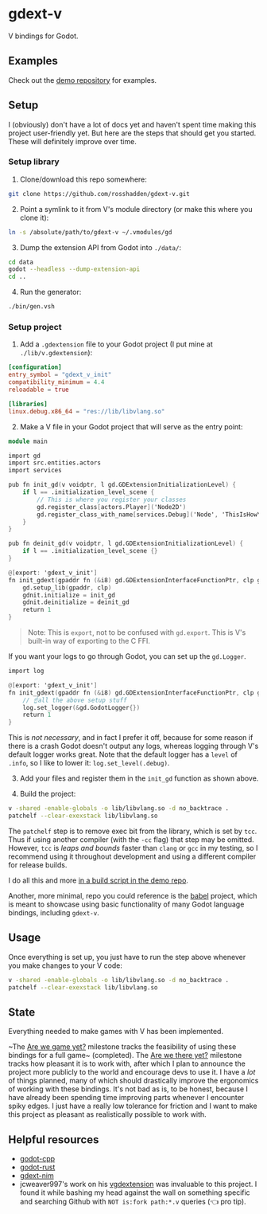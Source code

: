 # gdext-v

V bindings for Godot.

## Examples

Check out the [demo repository](https://github.com/rosshadden/gdext-v-demos) for examples.

## Setup

I (obviously) don't have a lot of docs yet and haven't spent time making this project user-friendly yet.
But here are the steps that should get you started.
These will definitely improve over time.

### Setup library

1. Clone/download this repo somewhere:
```bash
git clone https://github.com/rosshadden/gdext-v.git
```

2. Point a symlink to it from V's module directory (or make this where you clone it):
```bash
ln -s /absolute/path/to/gdext-v ~/.vmodules/gd
```

3. Dump the extension API from Godot into `./data/`:
```bash
cd data
godot --headless --dump-extension-api
cd ..
```

4. Run the generator:
```bash
./bin/gen.vsh
```

### Setup project

1. Add a `.gdextension` file to your Godot project (I put mine at `./lib/v.gdextension`):
```toml
[configuration]
entry_symbol = "gdext_v_init"
compatibility_minimum = 4.4
reloadable = true

[libraries]
linux.debug.x86_64 = "res://lib/libvlang.so"
```

2. Make a V file in your Godot project that will serve as the entry point:
```v
module main

import gd
import src.entities.actors
import services

pub fn init_gd(v voidptr, l gd.GDExtensionInitializationLevel) {
	if l == .initialization_level_scene {
		// This is where you register your classes
		gd.register_class[actors.Player]('Node2D')
		gd.register_class_with_name[services.Debug]('Node', 'ThisIsHowYouCanGiveACustomClassName')
	}
}

pub fn deinit_gd(v voidptr, l gd.GDExtensionInitializationLevel) {
	if l == .initialization_level_scene {}
}

@[export: 'gdext_v_init']
fn init_gdext(gpaddr fn (&i8) gd.GDExtensionInterfaceFunctionPtr, clp gd.GDExtensionClassLibraryPtr, mut gdnit gd.GDExtensionInitialization) gd.GDExtensionBool {
	gd.setup_lib(gpaddr, clp)
	gdnit.initialize = init_gd
	gdnit.deinitialize = deinit_gd
	return 1
}
```
> Note: This is `export`, not to be confused with `gd.export`. This is V's built-in way of exporting to the C FFI.

If you want your logs to go through Godot, you can set up the `gd.Logger`.
```v
import log

@[export: 'gdext_v_init']
fn init_gdext(gpaddr fn (&i8) gd.GDExtensionInterfaceFunctionPtr, clp gd.GDExtensionClassLibraryPtr, mut gdnit gd.GDExtensionInitialization) gd.GDExtensionBool {
	// ☝️all the above setup stuff
	log.set_logger(&gd.GodotLogger{})
	return 1
}
```

This is _not necessary_, and in fact I prefer it off, because for some reason if there is a crash Godot doesn't output any logs,
whereas logging through V's default logger works great.
Note that the default logger has a `level` of `.info`, so I like to lower it: `log.set_level(.debug)`.

3. Add your files and register them in the `init_gd` function as shown above.

4. Build the project:
```bash
v -shared -enable-globals -o lib/libvlang.so -d no_backtrace .
patchelf --clear-exexstack lib/libvlang.so
```

The `patchelf` step is to remove exec bit from the library, which is set by `tcc`.
Thus if using another compiler (with the `-cc` flag) that step may be omitted.
However, `tcc` is _leaps and bounds_ faster than `clang` or `gcc` in my testing,
so I recommend using it throughout development and using a different compiler for release builds.

I do all this and more [in a build script in the demo repo](https://github.com/rosshadden/gdext-v-demos/blob/44aec37c1ef473ec839660a97abe6a14860b362f/bin/build.vsh).

Another, more minimal, repo you could reference is the [babel](https://github.com/gamma-ray-studios/babel/blob/main/bin/build.vsh) project,
which is meant to showcase using basic functionality of many Godot language bindings, including `gdext-v`.

## Usage

Once everything is set up, you just have to run the step above whenever you make changes to your V code:
```bash
v -shared -enable-globals -o lib/libvlang.so -d no_backtrace .
patchelf --clear-exexstack lib/libvlang.so
```

## State

Everything needed to make games with V has been implemented.

~The [Are we game yet?](https://github.com/rosshadden/gdext-v/milestone/1) milestone tracks the feasibility of using these bindings for a full game~ (completed).
The [Are we there yet?](https://github.com/rosshadden/gdext-v/milestone/3) milestone tracks how pleasant it is to work with, after which I plan to announce the project more publicly to the world and encourage devs to use it.
I have a _lot_ of things planned, many of which should drastically improve the ergonomics of working with these bindings.
It's not bad as is, to be honest, because I have already been spending time improving parts whenever I encounter spiky edges.
I just have a really low tolerance for friction and I want to make this project as pleasant as realistically possible to work with.

## Helpful resources

- [godot-cpp](https://github.com/godotengine/godot-cpp)
- [godot-rust](https://github.com/godot-rust/gdext)
- [gdext-nim](https://github.com/godot-nim/gdext-nim)
- jcweaver997's work on his [vgdextension](https://github.com/jcweaver997/vgdextension) was invaluable to this project.
I found it while bashing my head against the wall on something specific and searching Github with `NOT is:fork path:*.v` queries (👈 pro tip).
